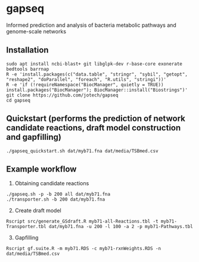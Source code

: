 # gapseq
Informed prediction and analysis of bacteria metabolic pathways and genome-scale networks

## Installation
```
sudo apt install ncbi-blast+ git libglpk-dev r-base-core exonerate bedtools barrnap
R -e 'install.packages(c("data.table", "stringr", "sybil", "getopt", "reshape2", "doParallel", "foreach", "R.utils", "stringi"))'
R -e 'if (!requireNamespace("BiocManager", quietly = TRUE)) install.packages("BiocManager"); BiocManager::install("Biostrings")'
git clone https://github.com/jotech/gapseq
cd gapseq
```

## Quickstart (performs the prediction of network candidate reactions, draft model construction and gapfilling)
```
./gapseq_quickstart.sh dat/myb71.fna dat/media/TSBmed.csv
```

## Example workflow
1) Obtaining candidate reactions
```
./gapseq.sh -p -b 200 all dat/myb71.fna
./transporter.sh -b 200 dat/myb71.fna
```

2) Create draft model
```
Rscript src/generate_GSdraft.R myb71-all-Reactions.tbl -t myb71-Transporter.tbl dat/myb71.fna -u 200 -l 100 -a 2 -p myb71-Pathways.tbl
```

3) Gapfilling
```
Rscript gf.suite.R -m myb71.RDS -c myb71-rxnWeights.RDS -n dat/media/TSBmed.csv
```
